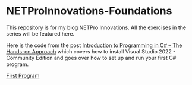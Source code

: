 # NETProInnovations-Foundations
This repository is for my blog NETPro Innovations. All the exercises in the series will be featured here. 

Here is the code from the post [Introduction to Programming in C# – The Hands-on Approach]() which covers how to install Visual Studio 2022 - Community Edition and goes over how to set up and run your first C# program.

[First Program](https://github.com/vosjon/NETProInnovations-Foundations/blob/main/Foundations/01FirstProgram/Program.cs)
